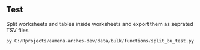 ## Test

Split worksheets and tables inside worksheets and export them as seprated TSV files

```Python
py C:/Rprojects/eamena-arches-dev/data/bulk/functions/split_bu_test.py "../templates/Bulk_Upload_template_240227.xlsx" "C:/Rprojects/eamena-arches-dev/data/bulk/templates/doc_temp"
```